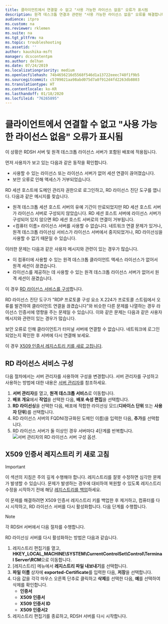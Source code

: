 ```yaml
---
title: 클라이언트에서 연결할 수 없고 "사용 가능한 라이선스 없음" 오류가 표시됨
description: 원격 데스크톱 연결과 관련된 "사용 가능한 라이선스 없음" 오류를 해결합니다.
audience: itpro
ms.custom: na
ms.reviewer: rklemen
ms.suite: na
ms.tgt_pltfrm: na
ms.topic: troubleshooting
ms.assetid: ''
author: kaushika-msft
manager: dcscontentpm
ms.author: delhan
ms.date: 07/24/2019
ms.localizationpriority: medium
ms.openlocfilehash: 74b4656216d5568f546d1a13722eeec748f1f9b5
ms.sourcegitcommit: c5709021aa98abd075d7a8f912d4fd2263db8803
ms.translationtype: HT
ms.contentlocale: ko-KR
ms.lasthandoff: 01/18/2020
ms.locfileid: "76265895"
---
```

# <a name="clients-cant-connect-and-see-no-licenses-available-error"></a>클라이언트에서 연결할 수 없고 "사용 가능한 라이선스 없음" 오류가 표시됨

이 상황은 RDSH 서버 및 원격 데스크톱 라이선스 서버가 포함된 배포에 적용됩니다.

먼저 사용자가 보고 있는 다음과 같은 동작을 확인합니다.

- 사용할 수 있는 라이선스 또는 라이선스 서버가 없어 세션 연결이 끊어졌습니다.
- 보안 오류로 인해 액세스가 거부되었습니다.

RD 세션 호스트에 도메인 관리자 권한으로 로그인하고, RD 라이선스 진단 도구를 엽니다. 다음과 같은 메시지를 찾습니다.

  - 원격 데스크톱 세션 호스트 서버의 유예 기간이 만료되었지만 RD 세션 호스트 서버가 라이선스 서버로 구성되지 않았습니다. RD 세션 호스트 서버에 라이선스 서버가 구성되어 있지 않으면 RD 세션 호스트 서버로의 연결이 거부됩니다.
  - \<컴퓨터 이름\> 라이선스 서버를 사용할 수 없습니다. 네트워크 연결 문제가 있거나,원격 데스크톱 라이선싱 서비스가 라이선스 서버에서 중지되었거나, RD 라이선싱을 사용할 수 없기 때문일 수 있습니다.

이러한 문제는 다음과 같은 사용자 메시지와 관련이 있는 경우가 많습니다.

  - 이 컴퓨터에 사용할 수 있는 원격 데스크톱 클라이언트 액세스 라이선스가 없어서 원격 세션이 끊겼습니다.
  - 라이선스를 제공하는 데 사용할 수 있는 원격 데스크톱 라이선스 서버가 없어서 원격 세션이 끊겼습니다.

이 경우 [RD 라이선스 서비스를 구성](#configure-the-rd-licensing-service)합니다.

RD 라이선스 진단 도구가 "RDP 프로토콜 구성 요소 X.224가 프로토콜 스트림에서 오류를 발견하여 클라이언트 연결을 끊겼습니다"와 비슷한 다른 문제를 나열하는 경우 라이선스 인증서에 영향을 주는 문제일 수 있습니다. 이와 같은 문제는 다음과 같은 사용자 메시지와 관련이 있는 경우가 많습니다.

보안 오류로 인해 클라이언트가 터미널 서버에 연결할 수 없습니다. 네트워크에 로그인되었는지 확인한 후 서버에 다시 연결해 보세요.

이 경우 [X509 인증서 레지스트리 키를 새로 고칩니다](#refresh-the-x509-certificate-registry-keys).

## <a name="configure-the-rd-licensing-service"></a>RD 라이선스 서비스 구성

다음 절차에서는 서버 관리자를 사용하여 구성을 변경합니다. 서버 관리자를 구성하고 사용하는 방법에 대한 내용은 [서버 관리자](../../../administration/server-manager/server-manager.md)를 참조하세요.

1. **서버 관리자**를 열고, **원격 데스크톱 서비스**로 이동합니다.
2. **배포 개요**에서 **작업**을 선택한 다음, **배포 속성 편집**을 선택합니다.
3. **RD 라이선싱**을 선택한 다음, 배포에 적합한 라이선싱 모드(**디바이스 단위** 또는 **사용자 단위**)를 선택합니다.
4. RD 라이선스 서버의 FQDN(정규화된 도메인 이름)을 입력한 다음, **추가**를 선택합니다.
5. RD 라이선스 서버가 둘 이상인 경우 서버마다 4단계를 반복합니다. 
    ![서버 관리자의 RD 라이선스 서버 구성 옵션.](../media/troubleshoot-remote-desktop-connections/RDLicensing_Configure.png)

## <a name="refresh-the-x509-certificate-registry-keys"></a>X509 인증서 레지스트리 키 새로 고침

> [!IMPORTANT]  
> 이 섹션의 지침은 주의 깊게 수행해야 합니다. 레지스트리를 잘못 수정하면 심각한 문제가 발생할 수 있습니다. 문제가 발생하는 경우에 대비하여 복원할 수 있도록 레지스트리 수정을 시작하기 전에 해당 [레지스트리를 백업](https://support.microsoft.com/help/322756)하세요.

이 문제를 해결하려면 X509 인증서 레지스트리 키를 백업한 후 제거하고, 컴퓨터를 다시 시작하고, RD 라이선스 서버를 다시 활성화합니다. 다음 단계를 수행합니다.

> [!NOTE]
> 각 RDSH 서버에서 다음 절차를 수행합니다.

RD 라이선싱 서버를 다시 활성화하는 방법은 다음과 같습니다.

1. 레지스트리 편집기를 열고, **HKEY\_LOCAL\_MACHINE\\SYSTEM\\CurrentControlSet\\Control\\Terminal Server\\RCM**으로 이동합니다.
2. [레지스트리] 메뉴에서 **레지스트리 파일 내보내기**를 선택합니다.
3. **파일 이름** 상자에 **exported-Certificate**를 입력한 다음, **저장**을 선택합니다.
4. 다음 값을 각각 마우스 오른쪽 단추로 클릭하고 **삭제**를 선택한 다음, **예**를 선택하여 삭제를 확인합니다.  
      - **인증서**
      - **X509 인증서**
      - **X509 인증서 ID**
      - **X509 인증서2**
5. 레지스트리 편집기를 종료하고, RDSH 서버를 다시 시작합니다.